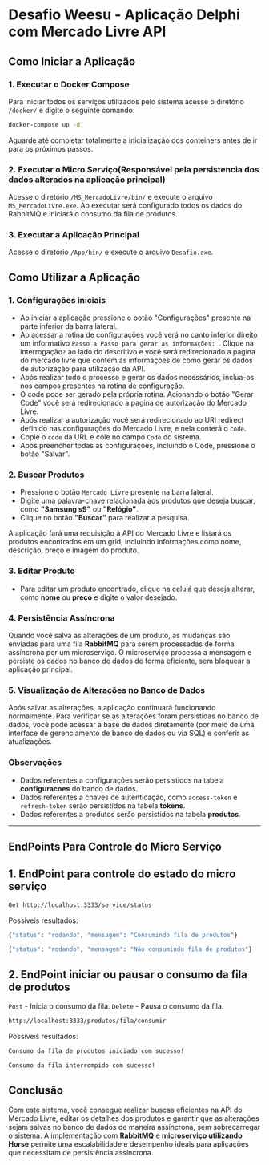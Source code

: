 # Desafio Weesu - Aplicação Delphi com Mercado Livre API

## Como Iniciar a Aplicação

### 1. **Executar o Docker Compose**
  Para iniciar todos os serviços utilizados pelo sistema acesse o diretório `/docker/` e digite o seguinte comando:
  ```bash
  docker-compose up -d
  ```
  Aguarde até completar totalmente a inicialização dos conteiners antes de ir para os próximos passos. 

### 2. **Executar o Micro Serviço(Responsável pela persistencia dos dados alterados na aplicação principal)**
  Acesse o diretório `/MS_MercadoLivre/bin/` e execute o arquivo `MS_MercadoLivre.exe`. Ao executar será configurado todos os dados do RabbitMQ e iniciará o consumo da fila de produtos.

### 3. **Executar a Aplicação Principal**
  Acesse o diretório `/App/bin/` e execute o arquivo `Desafio.exe`.

## Como Utilizar a Aplicação

### 1. **Configurações iniciais**
 - Ao iniciar a aplicação pressione o botão "Configurações" presente na parte inferior da barra lateral.
 - Ao acessar a rotina de configurações você verá no canto inferior direito um informativo `Passo a Passo para gerar as informações: `. Clique na interrogação`?` ao lado do descritivo e você será redirecionado a pagina do mercado livre que contem as informações de como gerar os dados de autorização para utilização da API. 
 - Após realizar todo o processo e gerar os dados necessários, inclua-os nos campos presentes na rotina de configuração.
 - O code pode ser gerado pela própria rotina. Acionando o botão "Gerar Code" você será redirecionado a pagina de autorização do Mercado Livre.
 - Após realizar a autorização você será redirecionado ao URI redirect definido nas configurações do Mercado Livre, e nela conterá o `code`.
 - Copie o `code` da URL e cole no campo `Code` do sistema.
 - Após preencher todas as configurações, incluindo o Code, pressione o botão "Salvar".
   
### 2. **Buscar Produtos**

- Pressione o botão `Mercado Livre` presente na barra lateral.
- Digite uma palavra-chave relacionada aos produtos que deseja buscar, como **"Samsung s9"** ou **"Relógio"**.
- Clique no botão **"Buscar"** para realizar a pesquisa.

A aplicação fará uma requisição à API do Mercado Livre e listará os produtos encontrados em um grid, incluindo informações como nome, descrição, preço e imagem do produto.

### 3. **Editar Produto**

- Para editar um produto encontrado, clique na celulá que deseja alterar, como **nome** ou **preço** e digite o valor desejado.

### 4. **Persistência Assíncrona**

Quando você salva as alterações de um produto, as mudanças são enviadas para uma fila **RabbitMQ** para serem processadas de forma assíncrona por um microserviço. O microserviço processa a mensagem e persiste os dados no banco de dados de forma eficiente, sem bloquear a aplicação principal.

### 5. **Visualização de Alterações no Banco de Dados**

Após salvar as alterações, a aplicação continuará funcionando normalmente. Para verificar se as alterações foram persistidas no banco de dados, você pode acessar a base de dados diretamente (por meio de uma interface de gerenciamento de banco de dados ou via SQL) e conferir as atualizações.

### **Observações**
  - Dados referentes a configurações serão persistidos na tabela **configuracoes** do banco de dados.
  - Dados referentes a chaves de autenticação, como `access-token` e `refresh-token` serão persistidos na tabela **tokens**.
  - Dados referentes a produtos serão persistidos na tabela **produtos**.
---
## EndPoints Para Controle do Micro Serviço

 ##  1. **EndPoint para controle do estado do micro serviço** 
   ```bash
   Get http://localhost:3333/service/status
   ```
  Possiveis resultados:
   ```bash
   {"status": "rodando", "mensagem": "Consumindo fila de produtos"}
   ```
   ```bash
   {"status": "rodando", "mensagem": "Não consumindo fila de produtos"}
   ```
##  2. **EndPoint iniciar ou pausar o consumo da fila de produtos** 
  `Post`   - Inicia o consumo da fila.
  `Delete` - Pausa o consumo da fila.
  ```bash
  http://localhost:3333/produtos/fila/consumir
  ```
 Possiveis resultados:
  ```bash
  Consumo da fila de produtos iniciado com sucesso!
  ```
  ```bash
  Consumo da fila interrompido com sucesso!
  ```
   

## Conclusão

Com este sistema, você consegue realizar buscas eficientes na API do Mercado Livre, editar os detalhes dos produtos e garantir que as alterações sejam salvas no banco de dados de maneira assíncrona, sem sobrecarregar o sistema. A implementação com **RabbitMQ** e **microserviço utilizando Horse** permite uma escalabilidade e desempenho ideais para aplicações que necessitam de persistência assíncrona.
